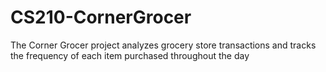# CS210-CornerGrocer
The Corner Grocer project analyzes grocery store transactions and tracks the frequency of each item purchased throughout the day
